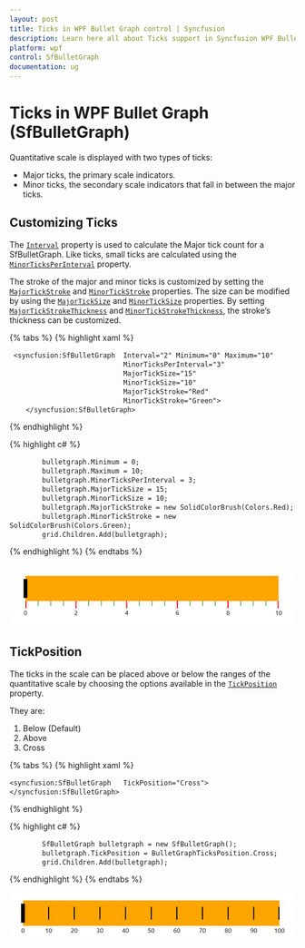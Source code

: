 ```yaml
---
layout: post
title: Ticks in WPF Bullet Graph control | Syncfusion
description: Learn here all about Ticks support in Syncfusion WPF Bullet Graph (SfBulletGraph) control, its elements and more details.
platform: wpf
control: SfBulletGraph
documentation: ug
---
```


# Ticks in WPF Bullet Graph (SfBulletGraph)

Quantitative scale is displayed with two types of ticks: 

* Major ticks, the primary scale indicators.
* Minor ticks, the secondary scale indicators that fall in between the major ticks.

## Customizing Ticks

The [`Interval`](https://help.syncfusion.com/cr/wpf/Syncfusion.UI.Xaml.BulletGraph.SfBulletGraph.html#Syncfusion_UI_Xaml_BulletGraph_SfBulletGraph_Interval) property is used to calculate the Major tick count for a SfBulletGraph. Like ticks, small ticks are calculated using the [`MinorTicksPerInterval`](https://help.syncfusion.com/cr/wpf/Syncfusion.UI.Xaml.BulletGraph.SfBulletGraph.html#Syncfusion_UI_Xaml_BulletGraph_SfBulletGraph_MinorTicksPerInterval) property.

The stroke of the major and minor ticks is customized by setting the [`MajorTickStroke`](https://help.syncfusion.com/cr/wpf/Syncfusion.UI.Xaml.BulletGraph.SfBulletGraph.html#Syncfusion_UI_Xaml_BulletGraph_SfBulletGraph_MajorTickStroke) and [`MinorTickStroke`](https://help.syncfusion.com/cr/wpf/Syncfusion.UI.Xaml.BulletGraph.SfBulletGraph.html#Syncfusion_UI_Xaml_BulletGraph_SfBulletGraph_MinorTickStroke) properties. The size can be modified by using the [`MajorTickSize`](https://help.syncfusion.com/cr/wpf/Syncfusion.UI.Xaml.BulletGraph.SfBulletGraph.html#Syncfusion_UI_Xaml_BulletGraph_SfBulletGraph_MajorTickSize) and [`MinorTickSize`](https://help.syncfusion.com/cr/wpf/Syncfusion.UI.Xaml.BulletGraph.SfBulletGraph.html#Syncfusion_UI_Xaml_BulletGraph_SfBulletGraph_MinorTickSize) properties. By setting [`MajorTickStrokeThickness`](https://help.syncfusion.com/cr/wpf/Syncfusion.UI.Xaml.BulletGraph.SfBulletGraph.html#Syncfusion_UI_Xaml_BulletGraph_SfBulletGraph_MajorTickStrokeThickness) and [`MinorTickStrokeThickness`](https://help.syncfusion.com/cr/wpf/Syncfusion.UI.Xaml.BulletGraph.SfBulletGraph.html#Syncfusion_UI_Xaml_BulletGraph_SfBulletGraph_MajorTickStrokeThickness), the stroke’s thickness can be customized.

{% tabs %}
{% highlight xaml %}

     <syncfusion:SfBulletGraph  Interval="2" Minimum="0" Maximum="10"
                                MinorTicksPerInterval="3"
                                MajorTickSize="15"
                                MinorTickSize="10"
                                MajorTickStroke="Red"      
                                MinorTickStroke="Green">
        </syncfusion:SfBulletGraph>

{% endhighlight %}

{% highlight c# %}

            bulletgraph.Minimum = 0;
            bulletgraph.Maximum = 10;
            bulletgraph.MinorTicksPerInterval = 3;
            bulletgraph.MajorTickSize = 15;
            bulletgraph.MinorTickSize = 10;
            bulletgraph.MajorTickStroke = new SolidColorBrush(Colors.Red);
            bulletgraph.MinorTickStroke = new SolidColorBrush(Colors.Green);
            grid.Children.Add(bulletgraph);

{% endhighlight %}
{% endtabs %}

![Ticks_img](Ticks_images/Ticks_img.png)

## TickPosition

The ticks in the scale can be placed above or below the ranges of the quantitative scale by choosing the options available in the [`TickPosition`](https://help.syncfusion.com/cr/wpf/Syncfusion.UI.Xaml.BulletGraph.SfBulletGraph.html#Syncfusion_UI_Xaml_BulletGraph_SfBulletGraph_TickPosition) property. 

They are:

1. Below (Default)
2. Above
3. Cross

{% tabs %}
{% highlight xaml %}

    <syncfusion:SfBulletGraph   TickPosition="Cross">
    </syncfusion:SfBulletGraph>

{% endhighlight %}

{% highlight c# %}

            SfBulletGraph bulletgraph = new SfBulletGraph();
            bulletgraph.TickPosition = BulletGraphTicksPosition.Cross;
            grid.Children.Add(bulletgraph);

{% endhighlight %}
{% endtabs %}

![Ticks_img1](Ticks_images/Ticks_img1.png)
